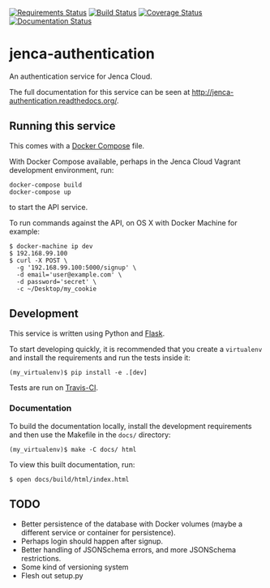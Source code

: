 [![Requirements Status](https://requires.io/github/jenca-cloud/jenca-authentication/requirements.svg?branch=master)](https://requires.io/github/jenca-cloud/jenca-authentication/requirements/?branch=master) [![Build Status](https://travis-ci.org/jenca-cloud/jenca-authentication.svg?branch=master)](https://travis-ci.org/jenca-cloud/jenca-authentication) [![Coverage Status](https://coveralls.io/repos/jenca-cloud/jenca-authentication/badge.svg?branch=master&service=github)](https://coveralls.io/github/jenca-cloud/jenca-authentication?branch=master) [![Documentation Status](https://readthedocs.org/projects/jenca-authentication/badge/?version=latest)](http://jenca-authentication.readthedocs.org/en/latest/?badge=latest)

# jenca-authentication

An authentication service for Jenca Cloud.

The full documentation for this service can be seen at http://jenca-authentication.readthedocs.org/.


## Running this service

This comes with a [Docker Compose](https://docs.docker.com/compose/) file. 

With Docker Compose available, perhaps in the Jenca Cloud Vagrant development environment, run:

```
docker-compose build
docker-compose up
```

to start the API service.

To run commands against the API, on OS X with Docker Machine for example:

```
$ docker-machine ip dev
$ 192.168.99.100
$ curl -X POST \
  -g '192.168.99.100:5000/signup' \
  -d email='user@example.com' \
  -d password='secret' \
  -c ~/Desktop/my_cookie
```

## Development

This service is written using Python and [Flask](http://flask.pocoo.org).

To start developing quickly, it is recommended that you create a `virtualenv` and install the requirements and run the tests inside it:

```
(my_virtualenv)$ pip install -e .[dev]
```

Tests are run on [Travis-CI](https://travis-ci.org/jenca-cloud/jenca-authentication).


### Documentation

To build the documentation locally, install the development requirements and then use the Makefile in the `docs/` directory:

```
(my_virtualenv)$ make -C docs/ html
```

To view this built documentation, run:

```
$ open docs/build/html/index.html
```

## TODO

* Better persistence of the database with Docker volumes (maybe a different service or container for persistence).
* Perhaps login should happen after signup.
* Better handling of JSONSchema errors, and more JSONSchema restrictions.
* Some kind of versioning system
* Flesh out setup.py
